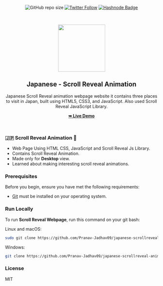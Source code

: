 <div align="center">

![GitHub repo size](https://img.shields.io/github/repo-size/Pranav-Jadhav09/japanese-scrollreveal-animation)
[![Twitter Follow](https://img.shields.io/twitter/follow/Pranav_Jadhav09?style=social)](https://twitter.com/Pranav_Jadhav09)
[![Hashnode Badge](https://img.shields.io/badge/Read_Blog-2962FF?style=social&logo=hashnode&logoColor=blue)](https://thejrpranav09.hashnode.dev/master-javascript-scroll-reveal-library-boost-the-user-experience) 

<br />
<br />

 <img src="https://thumbs.dreamstime.com/b/vector-greeting-welcome-to-japan-cute-style-cartoon-greeting-welcome-to-japan-cute-style-cartoon-110888333.jpg" width="155px">

<h2 align="center">Japanese - Scroll Reveal Animation</h2>
Japanese Scroll Reveal animation webpage website it contains three places to visit in Japan, built using HTML5, CSS3, and JavaScript. Also used Scroll Reveal JavaScript Library.

<a href="https://pranav-jadhav09.github.io/japanese-scrollreveal-animation/"><strong>➥ Live Demo</strong></a>

</div>

<br />

### 🇯🇵 Scroll Reveal Animation 🏯

- Web Page Using HTML CSS, JavaScript and Scroll Reveal Js Library.
- Contains Scroll Reveal Animation.
- Made only for **Desktop** view.
- Learned about making interesting scroll reveal animations.


### Prerequisites

Before you begin, ensure you have met the following requirements:

- [Git](https://git-scm.com/downloads "Download Git") must be installed on your operating system.

### Run Locally

To run **Scroll Reveal Webpage**, run this command on your git bash:

Linux and macOS:

```bash
sudo git clone https://github.com/Pranav-Jadhav09/japanese-scrollreveal-animation.git
```

Windows:

```bash
git clone https://github.com/Pranav-Jadhav09/japanese-scrollreveal-animation.git
```

### License

MIT
